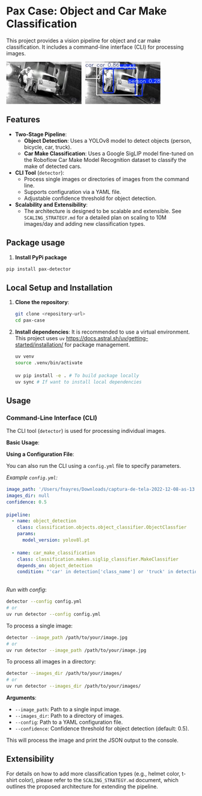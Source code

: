 # Pax Case: Object and Car Make Classification

This project provides a vision pipeline for object and car make classification. It includes a command-line interface (CLI) for processing images.

<div style="display: flex; gap: 10px;">
  <img src="svg/images.jpeg" width="200"/>
  <img src="svg/image0.jpg" width="200"/>
</div>

## Features

- **Two-Stage Pipeline**:
    - **Object Detection**: Uses a YOLOv8 model to detect objects (person, bicycle, car, truck).
    - **Car Make Classification**: Uses a Google SigLIP model fine-tuned on the Roboflow Car Make Model Recognition dataset to classify the make of detected cars.
- **CLI Tool** (`detector`):
    - Process single images or directories of images from the command line.
    - Supports configuration via a YAML file.
    - Adjustable confidence threshold for object detection.
- **Scalability and Extensibility**:
    - The architecture is designed to be scalable and extensible. See `SCALING_STRATEGY.md` for a detailed plan on scaling to 10M images/day and adding new classification types.

## Package usage
1. **Install PyPi package**
  ```bash
  pip install pax-detector
  ```

## Local Setup and Installation

1.  **Clone the repository**:
    ```bash
    git clone <repository-url>
    cd pax-case
    ```

2.  **Install dependencies**:
    It is recommended to use a virtual environment. This project uses `uv` https://docs.astral.sh/uv/getting-started/installation/ for package management.
    ```bash
    uv venv 
    source .venv/bin/activate

    uv pip install -e . # To build package locally
    uv sync # If want to install local dependencies 
    ```

## Usage

### Command-Line Interface (CLI)

The CLI tool (`detector`) is used for processing individual images.

**Basic Usage**:

**Using a Configuration File**:

You can also run the CLI using a `config.yml` file to specify parameters.

*Example `config.yml`:*
```yaml
image_path: '/Users/fnayres/Downloads/captura-de-tela-2022-12-08-as-13.36.55.webp'
images_dir: null
confidence: 0.5

pipeline:
  - name: object_detection
    class: classification.objects.object_classifier.ObjectClassfier
    params:
      model_version: yolov8l.pt

  - name: car_make_classification
    class: classification.makes.siglip_classifier.MakeClassifier
    depends_on: object_detection
    condition: "'car' in detection['class_name'] or 'truck' in detection['class_name']" # accept None condition
    
```

*Run with config*:
```bash
detector --config config.yml
# or
uv run detector --config config.yml
```

To process a single image:
```bash
detector --image_path /path/to/your/image.jpg
# or 
uv run detector --image_path /path/to/your/image.jpg
```

To process all images in a directory:
```bash
detector --images_dir /path/to/your/images/
# or
uv run detector --images_dir /path/to/your/images/
```

**Arguments**:
- `--image_path`: Path to a single input image.
- `--images_dir`: Path to a directory of images.
- `--config`: Path to a YAML configuration file.
- `--confidence`: Confidence threshold for object detection (default: 0.5).

This will process the image and print the JSON output to the console.

## Extensibility

For details on how to add more classification types (e.g., helmet color, t-shirt color), please refer to the `SCALING_STRATEGY.md` document, which outlines the proposed architecture for extending the pipeline.
